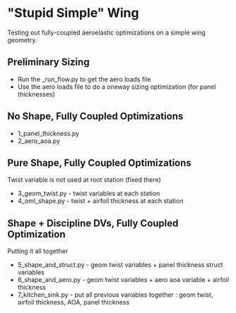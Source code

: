 # "Stupid Simple" Wing
Testing out fully-coupled aeroelastic optimizations on a simple wing geometry.

## Preliminary Sizing
* Run the _run_flow.py to get the aero loads file
* Use the aero loads file to do a oneway sizing optimization (for panel thicknesses)

## No Shape, Fully Coupled Optimizations
* 1_panel_thickness.py
* 2_aero_aoa.py

## Pure Shape, Fully Coupled Optimizations
Twist variable is not used at root station (fixed there)
* 3_geom_twist.py - twist variables at each station 
* 4_oml_shape.py - twist + airfoil thickness at each station

## Shape + Discipline DVs, Fully Coupled Optimization
Putting it all together
* 5_shape_and_struct.py - geom twist variables + panel thickness struct variables
* 6_shape_and_aero.py - geom twist variables + aero aoa variable + airfoil thickness
* 7_kitchen_sink.py - put all previous variables together : geom twist, airfoil thickness, AOA, panel thickness